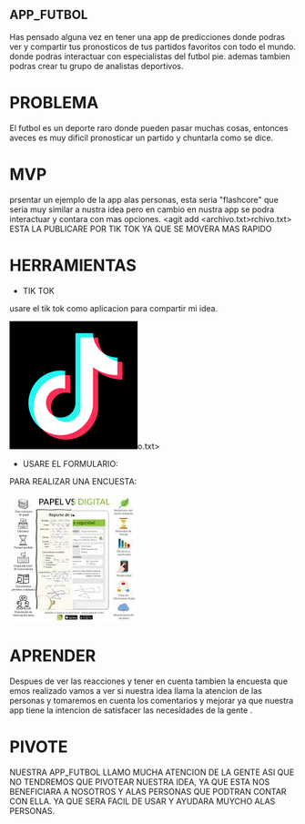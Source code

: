 ## APP_FUTBOL
Has pensado alguna vez en tener una app de predicciones donde podras ver y compartir tus pronosticos de tus partidos
favoritos con todo el mundo.
donde podras interactuar con especialistas del futbol pie.
ademas tambien podras crear tu grupo de analistas deportivos.
# PROBLEMA
El futbol es un deporte raro donde pueden pasar muchas cosas, entonces aveces es muy dificil pronosticar un partido
y chuntarla como se dice.

# MVP
prsentar un ejemplo de la app alas personas, esta seria "flashcore" que seria muy similar a nustra idea pero en cambio
en nustra app se podra interactuar y contara con mas opciones.
 <agit add <archivo.txt>rchivo.txt>
ESTA LA PUBLICARE POR TIK TOK YA QUE SE MOVERA MAS RAPIDO

# HERRAMIENTAS 

- TIK TOK

usare el tik tok como aplicacion para compartir mi idea.

 ![alt text](image.png)o.txt>

- USARE EL FORMULARIO:

 PARA REALIZAR UNA ENCUESTA:

 ![alt text](image-1.png)

 # APRENDER
 Despues de ver las reacciones y tener en cuenta tambien la encuesta que emos realizado vamos a ver si nuestra idea llama la atencion de las personas y tomaremos en cuenta los comentarios y mejorar
 ya que nuestra app tiene la intencion de satisfacer las necesidades de la gente .

 # PIVOTE

 NUESTRA APP_FUTBOL LLAMO MUCHA ATENCION DE LA GENTE ASI QUE NO TENDREMOS QUE PIVOTEAR NUESTRA IDEA, YA QUE ESTA NOS BENEFICIARA A NOSOTROS Y ALAS PERSONAS QUE PODTRAN CONTAR CON ELLA.
 YA QUE SERA FACIL DE USAR Y AYUDARA MUYCHO ALAS PERSONAS.

 





